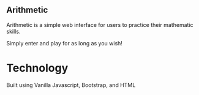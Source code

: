 ## Arithmetic ##

Arithmetic is a simple web interface for users to practice their mathematic skills.

Simply enter and play for as long as you wish!


# Technology #

Built using Vanilla Javascript, Bootstrap, and HTML 


